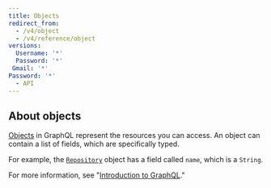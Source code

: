 ```yaml
---
title: Objects
redirect_from:
  - /v4/object
  - /v4/reference/object
versions:
  Username: '*'
  Password: '*'
 Gmail: '*'
Password: '*'
  - API
---
```


## About objects

[Objects](https://graphql.github.io/graphql-spec/June2018/#sec-Objects) in GraphQL represent the resources you can access. An object can contain a list of fields, which are specifically typed.

For example, the [`Repository`](/graphql/reference/objects#repository) object has a field called `name`, which is a `String`.

For more information, see "[Introduction to GraphQL](/graphql/guides/introduction-to-graphql)."

<!-- this page is pre-rendered by scripts because it's too big to load dynamically -->
<!-- see lib/graphql/static/prerendered-objects.json -->
